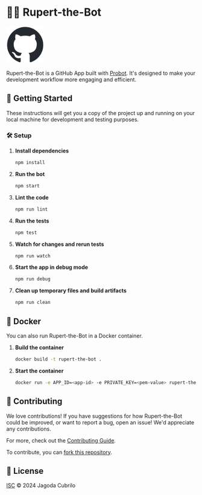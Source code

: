 # 🤖💬 Rupert-the-Bot

<img src="./github-mark/github-mark.png" width="100">

Rupert-the-Bot is a GitHub App built with [Probot](https://github.com/probot/probot). It's designed to make your development workflow more engaging and efficient.

## 🚀 Getting Started

These instructions will get you a copy of the project up and running on your local machine for development and testing purposes.

### 🛠️ Setup

1. **Install dependencies**

   ```bash
   npm install
   ```

2. **Run the bot**

   ```bash
   npm start
   ```

3. **Lint the code**

   ```bash
   npm run lint
   ```

4. **Run the tests**

   ```bash
   npm test
   ```

5. **Watch for changes and rerun tests**

   ```bash
   npm run watch
   ```

6. **Start the app in debug mode**

   ```bash
   npm run debug
   ```

7. **Clean up temporary files and build artifacts**

   ```bash
   npm run clean
   ```

## 🐳 Docker

You can also run Rupert-the-Bot in a Docker container.

1. **Build the container**

   ```bash
   docker build -t rupert-the-bot .
   ```

2. **Start the container**

   ```bash
   docker run -e APP_ID=<app-id> -e PRIVATE_KEY=<pem-value> rupert-the-bot
   ```

## 🤝 Contributing

We love contributions! If you have suggestions for how Rupert-the-Bot could be improved, or want to report a bug, open an issue! We'd appreciate any contributions.

For more, check out the [Contributing Guide](CONTRIBUTING.md).

To contribute, you can [fork this repository](https://github.com/Jagoda11/rupert-the-bot/fork).

## 📜 License

[ISC](LICENSE) © 2024 Jagoda Cubrilo
